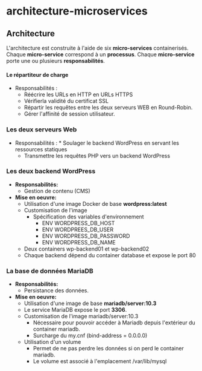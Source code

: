 # architecture-microservices

## Architecture
L'architecture est construite à l'aide de six __micro-services__ containerisés. Chaque __micro-service__ correspond à un __processus__. Chaque __micro-service__ porte une ou plusieurs __responsabilités__.

#### Le répartiteur de charge 
* Responsabilités :
	* Réécrire les URLs en HTTP en URLs HTTPS
	* Vérifierla validité du certificat SSL
	* Répartir les requêtes entre les deux serveurs WEB en Round-Robin.
	* Gérer l'affinité de session utilisateur. 
	
### Les deux serveurs Web
* Responsabilités :
        * Soulager le backend WordPress en servant les ressources statiques
	* Transmettre les requêtes PHP vers un backend WordPress
	
### Les deux backend WordPress
* __Responsabilités:__
	* Gestion de contenu (CMS)
* __Mise en oeuvre:__
	* Utilisation d'une image Docker de base __wordpress:latest__
	* Customisation de l'image 
		* Spécification des variables d'environnement
			* ENV WORDPRESS_DB_HOST 
			* ENV WORDPREES_DB_USER
			* ENV WORDPRESS_DB_PASSWORD
			* ENV WORDPRESS_DB_NAME
	* Deux containers wp-backend01 et wp-backend02
	* Chaque backend dépend du container database et expose le port 80
	
		
	
### La base de données MariaDB
* __Responsabilités:__
	* Persistance des données.
* __Mise en oeuvre:__
	* Utilisation d'une image de base  __mariadb/server:10.3__
	* Le service MariaDB expose le port __3306__.
	* Customisation de l'image mariadb/server:10.3 
		* Nécessaire pour pouvoir accéder à Mariadb depuis l'extérieur du container mariadb.
		* Surcharge du my.cnf (bind-address        = 0.0.0.0)
	* Utilisation d'un volume
		* Permet de ne pas perdre les données si on perd le container mariadb.
		* Le volume est associé à l'emplacement /var/lib/mysql
		
	

		
		
